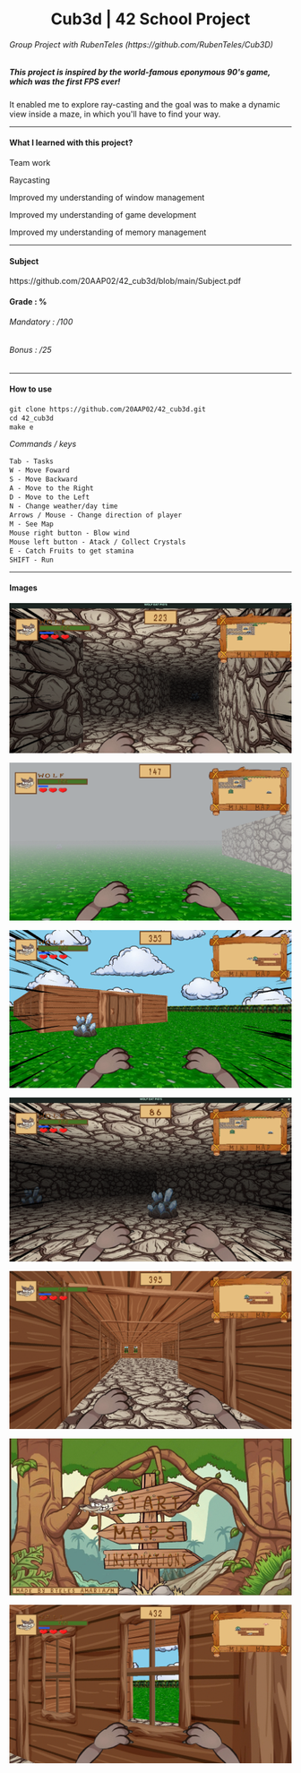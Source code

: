 <h1 align="center"> Cub3d | 42 School Project </h1>
<h6>Group Project with RubenTeles (https://github.com/RubenTeles/Cub3D)</h6>
<h5>This project is inspired by the world-famous eponymous 90's game, which was the first FPS ever!</h5>
<p>It enabled me to explore ray-casting and the goal was to make a dynamic view inside a maze, in which you'll have to find your way.</p>

-----

<h4>What I learned with this project?</h4>
<p>Team work</p>
<p>Raycasting</p>
<p>Improved my understanding of window management</p>
<p>Improved my understanding of game development</p>
<p>Improved my understanding of memory management</p>

----

<h4>Subject</h4>
https://github.com/20AAP02/42_cub3d/blob/main/Subject.pdf
<br>
<h4>Grade : %</h4>
<h6>Mandatory : /100</h6>
<h6>Bonus : /25</h6>

----

<h4>How to use</h4>

```
git clone https://github.com/20AAP02/42_cub3d.git
cd 42_cub3d
make e
```

<i>Commands / keys</i>
```
Tab - Tasks  
W - Move Foward  
S - Move Backward  
A - Move to the Right  
D - Move to the Left  
N - Change weather/day time  
Arrows / Mouse - Change direction of player  
M - See Map  
Mouse right button - Blow wind  
Mouse left button - Atack / Collect Crystals  
E - Catch Fruits to get stamina  
SHIFT - Run  
```

----

<h4>Images</h4>

![alt text](https://github.com/20AAP02/42_cub3d/blob/main/images/cave2.png)

![alt text](https://github.com/20AAP02/42_cub3d/blob/main/images/fog.png)

![alt text](https://github.com/20AAP02/42_cub3d/blob/main/images/house.png)

![alt text](https://github.com/20AAP02/42_cub3d/blob/main/images/inside_cave.png)

![alt text](https://github.com/20AAP02/42_cub3d/blob/main/images/inside_house.png)

![alt text](https://github.com/20AAP02/42_cub3d/blob/main/images/start_menu.png)

![alt text](https://github.com/20AAP02/42_cub3d/blob/main/images/window.png)
